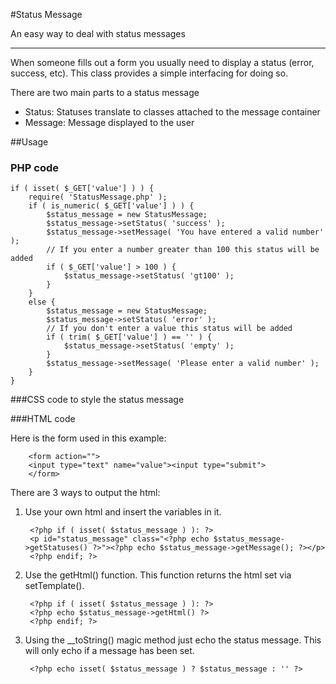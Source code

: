 #Status Message

An easy way to deal with status messages

---

When someone fills out a form you usually need to display a status (error, success, etc). This class provides a simple interfacing for doing so.

There are two main parts to a status message

 - Status: Statuses translate to classes attached to the message container
 - Message: Message displayed to the user

##Usage

### PHP code

	if ( isset( $_GET['value'] ) ) {
		require( 'StatusMessage.php' );
		if ( is_numeric( $_GET['value'] ) ) {
			$status_message = new StatusMessage;
			$status_message->setStatus( 'success' );
			$status_message->setMessage( 'You have entered a valid number' );
			// If you enter a number greater than 100 this status will be added
			if ( $_GET['value'] > 100 ) {
				$status_message->setStatus( 'gt100' );
			}
		}
		else {
			$status_message = new StatusMessage;
			$status_message->setStatus( 'error' );
			// If you don't enter a value this status will be added
			if ( trim( $_GET['value'] ) == '' ) {
				$status_message->setStatus( 'empty' );
			}
			$status_message->setMessage( 'Please enter a valid number' );
		}
	}

###CSS code to style the status message
	<style type="text/css">
	#status_message { font-weight: bold; background: #eee; border: 1px solid #ddd; }
	#status_message.error { color: red }
	#status_message.success { color: green }
	#status_message.gt100 { font-size:2em }
	#status_message.empty { font-size:2em }
	</style>

###HTML code

Here is the form used in this example:

		<form action="">
		<input type="text" name="value"><input type="submit">
		</form>

There are 3 ways to output the html:

1. Use your own html and insert the variables in it.

		<?php if ( isset( $status_message ) ): ?>
		<p id="status_message" class="<?php echo $status_message->getStatuses() ?>"><?php echo $status_message->getMessage(); ?></p>
		<?php endif; ?>

2. Use the getHtml() function. This function returns the html set via setTemplate().

		<?php if ( isset( $status_message ) ): ?>
		<?php echo $status_message->getHtml() ?>
		<?php endif; ?>

3. Using the __toString() magic method just echo the status message. This will only echo if a message has been set.

		<?php echo isset( $status_message ) ? $status_message : '' ?>
